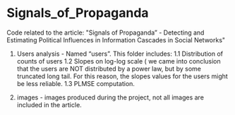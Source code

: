 # Signals_of_Propaganda
Code related to the article: "Signals of Propaganda” - Detecting and Estimating Political Influences in Information Cascades in Social Networks"

1. Users analysis - Named “users”. This folder includes: 
   1.1 Distribution of counts of users
   1.2 Slopes on log-log scale ( we came into conclusion that the users are NOT distributed by a power law, but by some truncated long tail. For this reason, the slopes values for the users might be less reliable. 
   1.3 PLMSE computation. 

2. images - images produced during the project, not all images are included in the article.
